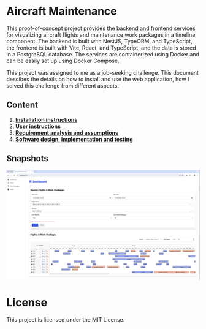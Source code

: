 # Aircraft Maintenance

This proof-of-concept project provides the backend and frontend services for visualizing aircraft flights and maintenance work packages in a timeline component. The backend is built with NestJS, TypeORM, and TypeScript, the frontend is built with Vite, React, and TypeScript, and the data is stored in a PostgreSQL database. The services are containerized using Docker and can be easily set up using Docker Compose.

This project was assigned to me as a job-seeking challenge. This document descibes the details on how to install and use the web application, how I solved this challenge from different aspects.

## Content

1. [**Installation instructions**](docs/installation.md)
2. [**User instructions**](docs/usage.md)
3. [**Requirement analysis and assumptions**](docs/requirements.md)
4. [**Software design, implementation and testing**](docs/requirements.md) 


## Snapshots

![Website](docs/snapshots/website.png)


# License
This project is licensed under the MIT License.